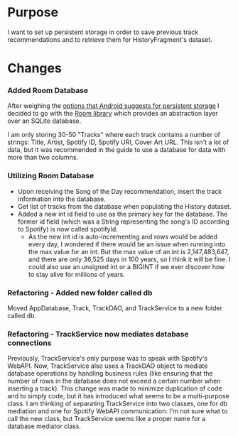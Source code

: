 # Purpose
I want to set up persistent storage in order to save previous track recommendations and to retrieve them for HistoryFragment's dataset.

# Changes
### Added Room Database
After weighing the [options that Android suggests for persistent storage](https://developer.android.com/training/data-storage) I decided to go with the [Room library](https://developer.android.com/training/data-storage/room) which provides an abstraction layer over an SQLite database.

I am only storing 30-50 "Tracks" where each track contains a number of strings: Title, Artist, Spotify ID, Spotify URI, Cover Art URL. This isn't a lot of data, but it was recommended in the guide to use a database for data with more than two columns.
### Utilizing Room Database
- Upon receiving the Song of the Day recommendation, insert the track information into the database.
- Get list of tracks from the database when populating the History dataset.
- Added a new int id field to use as the primary key for the database. The former id field (which was a String representing the song's ID according to Spotify) is now called spotifyId.
	- As the new int id is auto-incrementing and rows would be added every day, I wondered if there would be an issue when running into the max value for an int. But the max value of an int is 2,147,483,647, and there are only 36,525 days in 100 years, so I think it will be fine. I could also use an unsigned int or a BIGINT if we ever discover how to stay alive for millions of years.
### Refactoring - Added new folder called db
Moved AppDatabase, Track, TrackDAO, and TrackService to a new folder called db.
### Refactoring - TrackService now mediates database connections
Previously, TrackService's only purpose was to speak with Spotify's WebAPI. Now, TrackService also uses a TrackDAO object to mediate database operations by handling business rules (like ensuring that the number of rows in the database does not exceed a certain number when inserting a track). This change was made to minimize duplication of code and to simply code, but it has introduced what seems to be a multi-purpose class. I am thinking of separating TrackService into two classes, one for db mediation and one for Spotify WebAPI communication. I'm not sure what to call the new class, but TrackService seems like a proper name for a database mediator class.